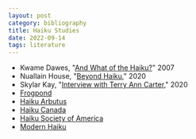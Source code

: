 ```yaml
---
layout: post
category: bibliography
title: Haiku Studies
date: 2022-09-14
tags: literature
---
```


* Kwame Dawes, "[And What of the Haiku?](https://www.poetryfoundation.org/harriet-books/2007/03/and-what-of-the-haiku)" 2007
* Nuallain House, "[Beyond Haiku](https://thenewblackbartpoetrysociety.wordpress.com/2020/12/01/beyond-haiku/)," 2020
* Skylar Kay, "[Interview with Terry Ann Carter](https://freefallmagazine.ca/interview-with-terry-ann-carter/)," 2020
* [Frogpond](https://www.hsa-haiku.org/frogpond/)
* [Haiku Arbutus](https://www.facebook.com/people/Haiku-Arbutus/100064836544840/)
* [Haiku Canada](http://www.haikucanada.org/)
* [Haiku Society of America](https://www.hsa-haiku.org/)
* [Modern Haiku](https://www.modernhaiku.org/)
